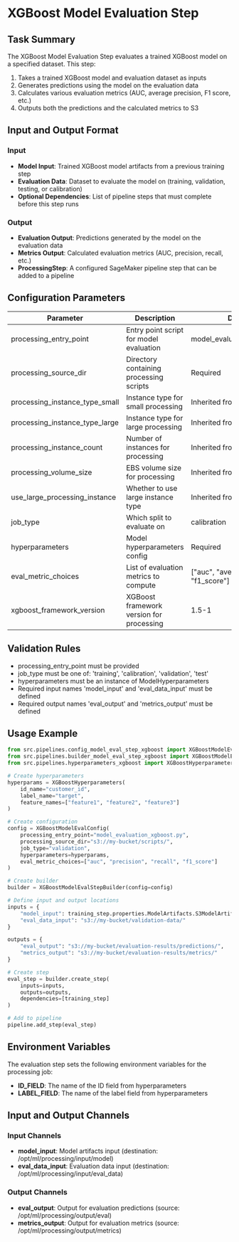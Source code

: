# XGBoost Model Evaluation Step

## Task Summary
The XGBoost Model Evaluation Step evaluates a trained XGBoost model on a specified dataset. This step:

1. Takes a trained XGBoost model and evaluation dataset as inputs
2. Generates predictions using the model on the evaluation data
3. Calculates various evaluation metrics (AUC, average precision, F1 score, etc.)
4. Outputs both the predictions and the calculated metrics to S3

## Input and Output Format

### Input
- **Model Input**: Trained XGBoost model artifacts from a previous training step
- **Evaluation Data**: Dataset to evaluate the model on (training, validation, testing, or calibration)
- **Optional Dependencies**: List of pipeline steps that must complete before this step runs

### Output
- **Evaluation Output**: Predictions generated by the model on the evaluation data
- **Metrics Output**: Calculated evaluation metrics (AUC, precision, recall, etc.)
- **ProcessingStep**: A configured SageMaker pipeline step that can be added to a pipeline

## Configuration Parameters

| Parameter | Description | Default |
|-----------|-------------|---------|
| processing_entry_point | Entry point script for model evaluation | model_evaluation_xgboost.py |
| processing_source_dir | Directory containing processing scripts | Required |
| processing_instance_type_small | Instance type for small processing | Inherited from base |
| processing_instance_type_large | Instance type for large processing | Inherited from base |
| processing_instance_count | Number of instances for processing | Inherited from base |
| processing_volume_size | EBS volume size for processing | Inherited from base |
| use_large_processing_instance | Whether to use large instance type | Inherited from base |
| job_type | Which split to evaluate on | calibration |
| hyperparameters | Model hyperparameters config | Required |
| eval_metric_choices | List of evaluation metrics to compute | ["auc", "average_precision", "f1_score"] |
| xgboost_framework_version | XGBoost framework version for processing | 1.5-1 |

## Validation Rules
- processing_entry_point must be provided
- job_type must be one of: 'training', 'calibration', 'validation', 'test'
- hyperparameters must be an instance of ModelHyperparameters
- Required input names 'model_input' and 'eval_data_input' must be defined
- Required output names 'eval_output' and 'metrics_output' must be defined

## Usage Example
```python
from src.pipelines.config_model_eval_step_xgboost import XGBoostModelEvalConfig
from src.pipelines.builder_model_eval_step_xgboost import XGBoostModelEvalStepBuilder
from src.pipelines.hyperparameters_xgboost import XGBoostHyperparameters

# Create hyperparameters
hyperparams = XGBoostHyperparameters(
    id_name="customer_id",
    label_name="target",
    feature_names=["feature1", "feature2", "feature3"]
)

# Create configuration
config = XGBoostModelEvalConfig(
    processing_entry_point="model_evaluation_xgboost.py",
    processing_source_dir="s3://my-bucket/scripts/",
    job_type="validation",
    hyperparameters=hyperparams,
    eval_metric_choices=["auc", "precision", "recall", "f1_score"]
)

# Create builder
builder = XGBoostModelEvalStepBuilder(config=config)

# Define input and output locations
inputs = {
    "model_input": training_step.properties.ModelArtifacts.S3ModelArtifacts,
    "eval_data_input": "s3://my-bucket/validation-data/"
}

outputs = {
    "eval_output": "s3://my-bucket/evaluation-results/predictions/",
    "metrics_output": "s3://my-bucket/evaluation-results/metrics/"
}

# Create step
eval_step = builder.create_step(
    inputs=inputs,
    outputs=outputs,
    dependencies=[training_step]
)

# Add to pipeline
pipeline.add_step(eval_step)
```

## Environment Variables
The evaluation step sets the following environment variables for the processing job:
- **ID_FIELD**: The name of the ID field from hyperparameters
- **LABEL_FIELD**: The name of the label field from hyperparameters

## Input and Output Channels
### Input Channels
- **model_input**: Model artifacts input (destination: /opt/ml/processing/input/model)
- **eval_data_input**: Evaluation data input (destination: /opt/ml/processing/input/eval_data)

### Output Channels
- **eval_output**: Output for evaluation predictions (source: /opt/ml/processing/output/eval)
- **metrics_output**: Output for evaluation metrics (source: /opt/ml/processing/output/metrics)
